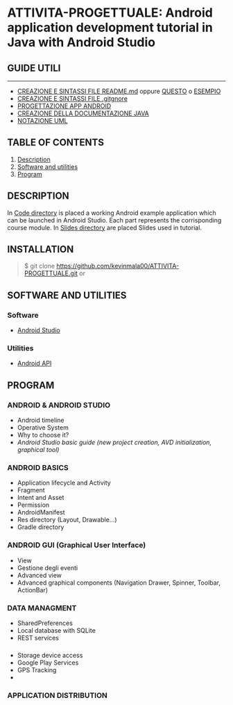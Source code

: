 # ATTIVITA-PROGETTUALE: Android application development tutorial in Java with Android Studio

## GUIDE UTILI
---
* [CREAZIONE E SINTASSI FILE README.md](https://lorenzoneri.com/come-scrivere-un-readme/) oppure [QUESTO](https://www.ionos.it/digitalguide/siti-web/programmazione-del-sito-web/file-readme/) o [ESEMPIO](https://github.com/italia/readme-starterkit)
* [CREAZIONE E SINTASSI FILE .gitgnore](https://git-scm.com/docs/gitignore#_pattern_format)
* [PROGETTAZIONE APP ANDROID](https://www.html.it/guide/guida-android/)
* [CREAZIONE DELLA DOCUMENTAZIONE JAVA](https://person.dibris.unige.it/magillo-paola/P2_SMID04/lez11.html)
* [NOTAZIONE UML](https://www.tutorialspoint.com/uml/uml_basic_notations.htm)


## TABLE OF CONTENTS
1. [Description](#description)
2. [Software and utilities](#software-and-utilities)
3. [Program](#program)


## DESCRIPTION
In [Code directory](/Code) is placed a working Android example application which can be launched in Android Studio. Each part represents the corrisponding course module.
In [Slides directory](/Slides) are placed Slides used in tutorial.

## INSTALLATION
> $ git clone https://github.com/kevinmala00/ATTIVITA-PROGETTUALE.git
or





## SOFTWARE AND UTILITIES
### Software 
* [Android Studio](https://developer.android.com/studio)

### Utilities
* [Android API](https://developer.android.com/reference)





## PROGRAM
### ANDROID & ANDROID STUDIO
* Android timeline
* Operative System
* Why to choose it?
* *Android Studio basic guide (new project creation, AVD initialization, graphical tool)*
### ANDROID BASICS
* Application lifecycle and Activity
* Fragment
* Intent and Asset
* Permission
* AndroidManifest
* Res directory (Layout, Drawable...)
* Gradle directory
### ANDROID GUI (Graphical User Interface)
* View
* Gestione degli eventi
* Advanced view
* Advanced graphical components (Navigation Drawer, Spinner, Toolbar, ActionBar)
### DATA MANAGMENT
* SharedPreferences
* Local database with SQLite
* REST services
### 
* Storage device access
* Google Play Services
* GPS Tracking
* 

### APPLICATION DISTRIBUTION











